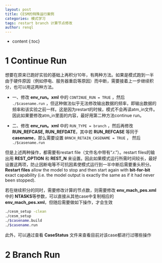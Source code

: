 ```yaml
---
layout: post
title: CESM的特殊运行案例
categories: 模式学习
tags: restart branch 计算节点修改
author: renql
---
```


* content
{:toc}

# 1 Continue Run
想要在原来已跑好实验的基础上再积分10年，有两种方法。如果是模式跑到一半由于硬件原因（例如停电、服务器重启等原因）而中断，需要接着上一步继续积分，也可以用这两种方法。

- 一、修改 **env_run。xml** 中的 `CONTINUE_RUN = TRUE` ，然后 `./$casename.run` ，但这种做法似乎无法修改输出数据的频率，即输出数据的频率和该实验之前一样。这是因为restart的时候，模式不会再读atm_in文件。因此如果要修改atm_in里面的内容，最好用第二种方法continue run。    

- 二、修改 **env_run。xml** 中的 `RUN_TYPE = branch` ，然后再修改 **RUN_REFCASE, RUN_REFDATE**，其中若 **RUN_REFCASE** 等同于 **casename**，那么需要设置 ` BRNCH_RETAIN_CASENAME = TRUE ` ， 然后 `./$casename.run` 

但是上述两种操作，都需要有restart file（文件名中带有“.r.”）。restart files的输出用 **REST_OPTION** 和 **REST_N** 来设置。因此如果模式运行所需时间较长，最好设置这两项，防止因断电等不可抗因素使模式运行到一半中断后需要重头积分。
**Restart files** allow the model to stop and then start again with **bit-for-bit** exact capability (i.e. the model output is exactly the same as if it had never been stopped).

若在继续积分的同时，需要修改计算的节点数，则需要修改 **env_mach_pes.xml** 中的 **NTASKS**等参数，可以直接从其他case中复制相应的 **env_mach_pes.xml**，但随后需要做如下操作，才会生效  
```bash
./cesm_setup -clean
./cesm_setup
./$casename.build
./$casename.run
```

此外，可以通过查看 **CaseStatus** 文件来查看目前对该case都进行过哪些操作

# 2 Branch Run
